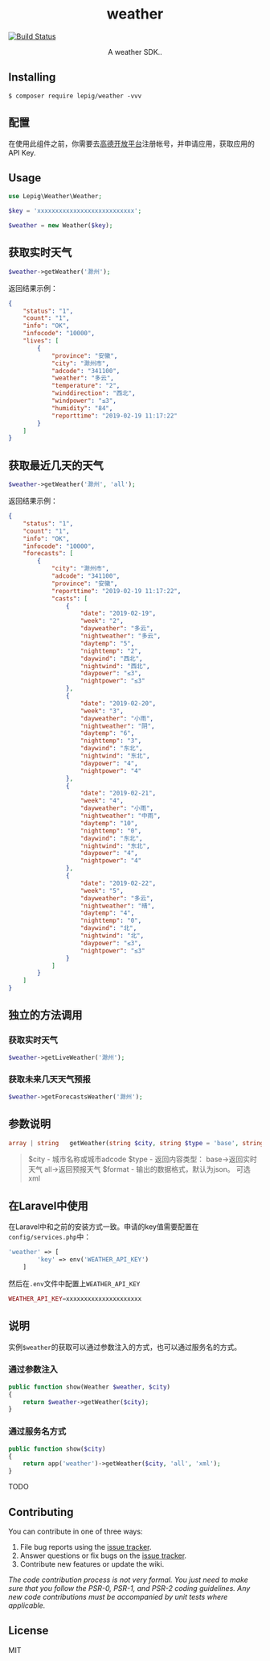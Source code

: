 <h1 align="center"> weather </h1>

[![Build Status](https://travis-ci.org/lePig/weather.svg?branch=master)](https://travis-ci.org/lePig/weather)

<p align="center"> A weather SDK..</p>


## Installing

```shell
$ composer require lepig/weather -vvv
```
## 配置
在使用此组件之前，你需要去[高德开放平台](https://lbs.amap.com/dev/index)注册帐号，并申请应用，获取应用的API Key.

## Usage
```php
use Lepig\Weather\Weather;

$key = 'xxxxxxxxxxxxxxxxxxxxxxxxxxx';

$weather = new Weather($key);
```
## 获取实时天气
```php
$weather->getWeather('滁州');
```
返回结果示例：
```json
{
    "status": "1",
    "count": "1",
    "info": "OK",
    "infocode": "10000",
    "lives": [
        {
            "province": "安徽",
            "city": "滁州市",
            "adcode": "341100",
            "weather": "多云",
            "temperature": "2",
            "winddirection": "西北",
            "windpower": "≤3",
            "humidity": "84",
            "reporttime": "2019-02-19 11:17:22"
        }
    ]
}
```

## 获取最近几天的天气
```php
$weather->getWeather('滁州', 'all');
```
返回结果示例：
```json
{
    "status": "1",
    "count": "1",
    "info": "OK",
    "infocode": "10000",
    "forecasts": [
        {
            "city": "滁州市",
            "adcode": "341100",
            "province": "安徽",
            "reporttime": "2019-02-19 11:17:22",
            "casts": [
                {
                    "date": "2019-02-19",
                    "week": "2",
                    "dayweather": "多云",
                    "nightweather": "多云",
                    "daytemp": "5",
                    "nighttemp": "2",
                    "daywind": "西北",
                    "nightwind": "西北",
                    "daypower": "≤3",
                    "nightpower": "≤3"
                },
                {
                    "date": "2019-02-20",
                    "week": "3",
                    "dayweather": "小雨",
                    "nightweather": "阴",
                    "daytemp": "6",
                    "nighttemp": "3",
                    "daywind": "东北",
                    "nightwind": "东北",
                    "daypower": "4",
                    "nightpower": "4"
                },
                {
                    "date": "2019-02-21",
                    "week": "4",
                    "dayweather": "小雨",
                    "nightweather": "中雨",
                    "daytemp": "10",
                    "nighttemp": "0",
                    "daywind": "东北",
                    "nightwind": "东北",
                    "daypower": "4",
                    "nightpower": "4"
                },
                {
                    "date": "2019-02-22",
                    "week": "5",
                    "dayweather": "多云",
                    "nightweather": "晴",
                    "daytemp": "4",
                    "nighttemp": "0",
                    "daywind": "北",
                    "nightwind": "北",
                    "daypower": "≤3",
                    "nightpower": "≤3"
                }
            ]
        }
    ]
}
```

## 独立的方法调用

### 获取实时天气
```php
$weather->getLiveWeather('滁州');
```

### 获取未来几天天气预报
```php
$weather->getForecastsWeather('滁州');
```


## 参数说明
```php
array | string   getWeather(string $city, string $type = 'base', string $format = 'json')
```
> $city - 城市名称或城市adcode
> $type - 返回内容类型： base->返回实时天气  all->返回预报天气
> $format - 输出的数据格式，默认为json。 可选xml


## 在Laravel中使用
在Laravel中和之前的安装方式一致。申请的key值需要配置在`config/services.php`中：
```php
'weather' => [
        'key' => env('WEATHER_API_KEY')
    ]
```
然后在`.env`文件中配置上`WEATHER_API_KEY`
```php
WEATHER_API_KEY=xxxxxxxxxxxxxxxxxxxxx
```


## 说明
实例`$weather`的获取可以通过参数注入的方式，也可以通过服务名的方式。

### 通过参数注入
```php
public function show(Weather $weather, $city)
{
    return $weather->getWeather($city);
}
```

### 通过服务名方式
```php
public function show($city)
{
    return app('weather')->getWeather($city, 'all', 'xml');
}
```



TODO

## Contributing

You can contribute in one of three ways:

1. File bug reports using the [issue tracker](https://github.com/lepig/weather/issues).
2. Answer questions or fix bugs on the [issue tracker](https://github.com/lepig/weather/issues).
3. Contribute new features or update the wiki.

_The code contribution process is not very formal. You just need to make sure that you follow the PSR-0, PSR-1, and PSR-2 coding guidelines. Any new code contributions must be accompanied by unit tests where applicable._

## License

MIT